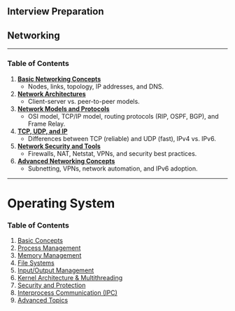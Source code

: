 ## Interview Preparation

## Networking

---

### Table of Contents  
1. **[Basic Networking Concepts](Basic%20Networking%20Concepts.md)**  
   - Nodes, links, topology, IP addresses, and DNS.  
2. **[Network Architectures](Network%20Architectures.md)**  
   - Client-server vs. peer-to-peer models.  
3. **[Network Models and Protocols](Network%20Models%20and%20Protocols.md)**  
   - OSI model, TCP/IP model, routing protocols (RIP, OSPF, BGP), and Frame Relay.  
4. **[TCP, UDP, and IP](TCP%2C%20UDP%2C%20and%20IP.md)**  
   - Differences between TCP (reliable) and UDP (fast), IPv4 vs. IPv6.  
5. **[Network Security and Tools](Network%20Security%20and%20Tools.md)**  
   - Firewalls, NAT, Netstat, VPNs, and security best practices.  
6. **[Advanced Networking Concepts](Advanced%20Networking%20Concepts.md)**  
   - Subnetting, VPNs, network automation, and IPv6 adoption.  

---



# Operating System  

### Table of Contents  
1. [Basic Concepts](./Basic%20Concepts.md)  
2. [Process Management](./Process%20Management.md)  
3. [Memory Management](./Memory%20Management.md)  
4. [File Systems](./File%20Systems.md)  
5. [Input/Output Management](./Input%5COutput%20Management.md)  
6. [Kernel Architecture & Multithreading](./Kernel%20Architecture%20%26%20Multithreading.md)    
7. [Security and Protection](./Security%20and%20Protection.md)  
8. [Interprocess Communication (IPC)](./Interprocess%20Communication.md)  
9. [Advanced Topics](./Advanced%20Topics.md)  

